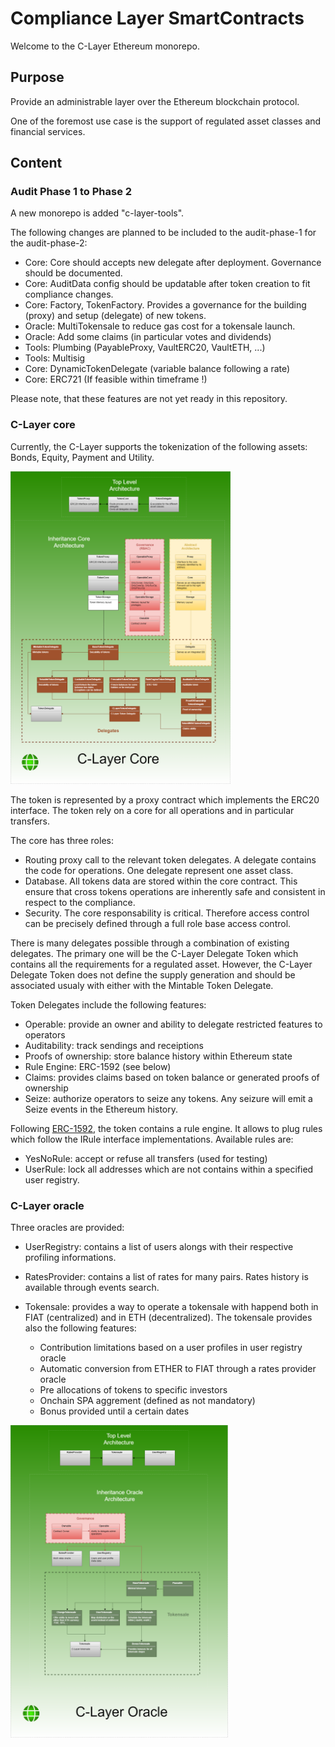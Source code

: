# Compliance Layer SmartContracts

Welcome to the C-Layer Ethereum monorepo.

## Purpose

Provide an administrable layer over the Ethereum blockchain protocol.

One of the foremost use case is the support of regulated asset classes and financial services.

## Content

### Audit Phase 1 to Phase 2

A new monorepo is added "c-layer-tools".

The following changes are planned to be included to the audit-phase-1 for the audit-phase-2:
- Core: Core should accepts new delegate after deployment. Governance should be documented.
- Core: AuditData config should be updatable after token creation to fit compliance changes.
- Core: Factory, TokenFactory. Provides a governance for the building (proxy) and setup (delegate) of new tokens.
- Oracle: MultiTokensale to reduce gas cost for a tokensale launch.
- Oracle: Add some claims (in particular votes and dividends)
- Tools: Plumbing (PayableProxy, VaultERC20, VaultETH, ...)
- Tools: Multisig
- Core: DynamicTokenDelegate (variable balance following a rate)
- Core: ERC721 (If feasible within timeframe !)

Please note, that these features are not yet ready in this repository.

### C-Layer core

Currently, the C-Layer supports the tokenization of the following assets: Bonds, Equity, Payment and Utility.

<img src="smartcontracts.core.png" height=500/>

The token is represented by a proxy contract which implements the ERC20 interface.
The token rely on a core for all operations and in particular transfers.

The core has three roles:
  - Routing proxy call to the relevant token delegates. A delegate contains the code for operations.
    One delegate represent one asset class.
  - Database. All tokens data are stored within the core contract.
    This ensure that cross tokens operations are inherently safe and consistent in respect to the compliance.
  - Security. The core responsability is critical.
    Therefore access control can be precisely defined through a full role base access control.

There is many delegates possible through a combination of existing delegates.
The primary one will be the C-Layer Delegate Token which contains all the requirements for a regulated asset.
However, the C-Layer Delegate Token does not define the supply generation and should be associated usualy with either with the Mintable Token Delegate.

Token Delegates include the following features:
  - Operable: provide an owner and ability to delegate restricted features to operators
  - Auditability: track sendings and receiptions
  - Proofs of ownership: store balance history within Ethereum state
  - Rule Engine: ERC-1592 (see below)
  - Claims: provides claims based on token balance or generated proofs of ownership
  - Seize: authorize operators to seize any tokens. Any seizure will emit a Seize events in the Ethereum history.

Following [ERC-1592](https://github.com/ethereum/EIPs/blob/master/EIPS/eip-1592.md), the token contains a rule engine.
It allows to plug rules which follow the IRule interface implementations.
Available rules are:
  - YesNoRule: accept or refuse all transfers (used for testing)
  - UserRule: lock all addresses which are not contains within a specified user registry.

### C-Layer oracle

Three oracles are provided:
  - UserRegistry: contains a list of users alongs with their respective profiling informations.

  - RatesProvider: contains a list of rates for many pairs. Rates history is available through events search.

  - Tokensale: provides a way to operate a tokensale with happend both in FIAT (centralized) and in ETH (decentralized).
    The tokensale provides also the following features:
      - Contribution limitations based on a user profiles in user registry oracle
      - Automatic conversion from ETHER to FIAT through a rates provider oracle
      - Pre allocations of tokens to specific investors
      - Onchain SPA aggrement (defined as not mandatory)
      - Bonus provided until a certain dates

<img src="smartcontracts.oracle.png" height=500/>



